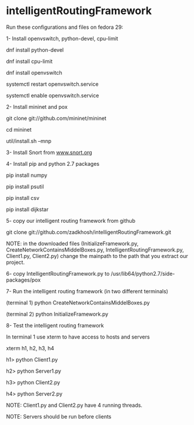 # intelligentRoutingFramework

Run these configurations and files on fedora 29:

1-	Install openvswitch, python-devel, cpu-limit

  dnf install python-devel
  
  dnf install cpu-limit
  
  dnf install openvswitch
  
  systemctl restart openvswitch.service
  
  systemctl enable openvswitch.service


2-	Install mininet and pox

  git clone git://github.com/mininet/mininet
  
  cd mininet
  
  util/install.sh –mnp
  

3-	Install Snort from www.snort.org
 
 
4-	Install pip and python 2.7 packages

  pip install numpy
  
  pip install psutil
  
  pip install csv
  
  pip install dijkstar


5-	copy our intelligent routing framework from github

  git clone git://github.com/zadkhosh/intelligentRoutingFramework.git
  
  NOTE: in the downloaded files (InitializeFramework.py, CreateNetworkContainsMiddelBoxes.py, IntelligentRoutingFramework.py, Client1.py, Client2.py) change the mainpath to the path that you extract our project.
  
  
6-	copy IntelligentRoutingFramework.py to /usr/lib64/python2.7/side-packages/pox

7-	Run the intelligent routing framework (in two different terminals)

  (terminal 1) python CreateNetworkContainsMiddelBoxes.py
  
  (terminal 2) python InitializeFramework.py
  

8-	Test the intelligent routing framework

  In terminal 1 use xterm to have access to hosts and servers
  
  xterm h1, h2, h3, h4
  
  h1> python Client1.py
  
  h2> python Server1.py
  
  h3> python Client2.py
  
  h4> python Server2.py
  
  NOTE: Client1.py and Client2.py have 4 running threads.
  
  NOTE: Servers should be run before clients

